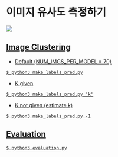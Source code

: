 # 이미지 유사도 측정하기

<a href="https://github.com/geonlee0325/image_clustering/blob/master/LICENSE"><img src="https://img.shields.io/badge/license-MIT-blue.svg">

## Image Clustering
+ Default (NUM_IMGS_PER_MODEL = 70)
<pre><code>$ python3 make_labels_pred.py</code></pre>
+ K given
<pre><code>$ python3 make_labels_pred.py 'k'</code></pre>
+ K not given (estimate k)
<pre><code>$ python3 make_labels_pred.py -1</code></pre>

## Evaluation
<pre><code>$ python3 evaluation.py</code></pre>

